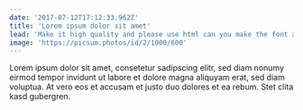 ```yaml
---
date: '2017-07-12T17:12:33.962Z'
title: 'Lorem ipsum dolor sit amet'
lead: 'Make it high quality and please use html can you make the font a bit bigger and change it to times new roman?'
image: 'https://picsum.photos/id/2/1000/600'
---
```


Lorem ipsum dolor sit amet, consetetur sadipscing elitr, sed diam nonumy eirmod tempor invidunt ut labore et dolore
magna aliquyam erat, sed diam voluptua. At vero eos et accusam et justo duo dolores et ea rebum. Stet clita kasd gubergren.
